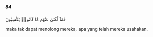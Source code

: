 ##### 84

<span class="ayah">فَمَآ أَغْنَىٰ عَنْهُم مَّا كَانُوا۟ يَكْسِبُونَ</span>

<span class="ayah_translation">maka tak dapat menolong mereka, apa yang telah mereka usahakan.</span>
